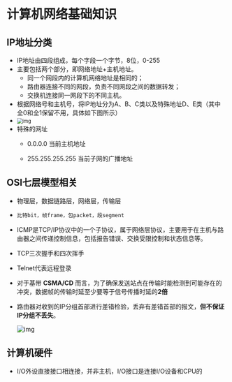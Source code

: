 # 计算机网络基础知识

## IP地址分类

- IP地址由四段组成，每个字段一个字节，8位，0-255
- 主要包括两个部分，即网络地址+主机地址。
  - 同一个网段内的计算机网络地址是相同的；
  - 路由器连接不同的网段，负责不同网段之间的数据转发；
  - 交换机连接同一网段下的不同主机。
- 根据网络号和主机号，将IP地址分为A、B、C类以及特殊地址D、E类（其中全0和全1保留不用，具体如下图所示）
- <img src="https://user-gold-cdn.xitu.io/2019/3/17/1698baba4e651e34?imageView2/0/w/1280/h/960/format/webp/ignore-error/1" alt="img" style="zoom:80%;" />
- 特殊的网址
  - 0.0.0.0 当前主机地址
  
  - 255.255.255.255 当前子网的广播地址
  
    

 ## OSI七层模型相关

- 物理层，数据链路层，网络层，传输层

- ```python
  比特bit，帧frame，包packet，段segment
  ```

- ICMP是TCP/IP协议中的一个子协议，属于网络层协议，主要用于在主机与路由器之间传递控制信息，包括报告错误、交换受限控制和状态信息等。

- TCP三次握手和四次挥手

- Telnet代表远程登录

- 对于基带 **CSMA/CD** 而言，为了确保发送站点在传输时能检测到可能存在的冲突，数据帧的传输时延至少要等于信号传播时延的**2倍**

- 路由器对收到的IP分组首部进行差错检验，丢弃有差错首部的报文，**但不保证IP分组不丢失**。

  ![img](https://uploadfiles.nowcoder.com/images/20190308/744723081_1552018447277_6D24776936D850E8615F976F8A472C0F)

## 计算机硬件

- I/O外设直接接口相连接，并非主机，I/O接口是连接I/O设备和CPU的